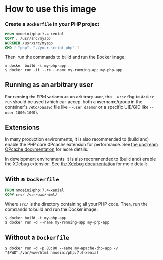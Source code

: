 # How to use this image

### Create a `Dockerfile` in your PHP project

```dockerfile
FROM nmoeini/php:7.4-xenial
COPY . /usr/src/myapp
WORKDIR /usr/src/myapp
CMD [ "php", "./your-script.php" ]
```

Then, run the commands to build and run the Docker image:

```console
$ docker build -t my-php-app .
$ docker run -it --rm --name my-running-app my-php-app
```

## Running as an arbitrary user

For running the FPM variants as an arbitrary user, the `--user` flag to `docker run` should be used (which can accept both a username/group in the container's `/etc/passwd` file like `--user daemon` or a specific UID/GID like `--user 1000:1000`).

## Extensions

In many production environments, it is also recommended to (build and) enable the PHP core OPcache extension for performance. See [the upstream OPcache documentation](https://www.php.net/manual/en/book.opcache.php) for more details.

In development environments, it is also recommended to (build and) enable the XDebug extension. See [the Xdebug documentation](https://xdebug.org/docs/) for more details. 

## With a `Dockerfile`

```dockerfile
FROM nmoeini/php:7.4-xenial
COPY src/ /var/www/html/
```

Where `src/` is the directory containing all your PHP code. Then, run the commands to build and run the Docker image:

```console
$ docker build -t my-php-app .
$ docker run -d --name my-running-app my-php-app
```

## Without a `Dockerfile`

```console
$ docker run -d -p 80:80 --name my-apache-php-app -v "$PWD":/var/www/html nmoeini/php:7.4-xenial
```